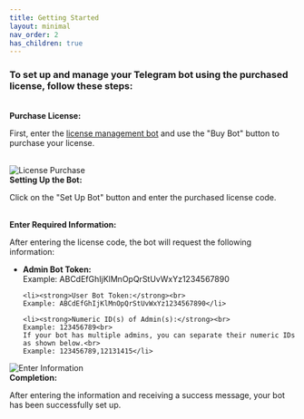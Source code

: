 ```yaml
---
title: Getting Started
layout: minimal
nav_order: 2
has_children: true
---
```


<head>
    <meta charset="utf-8">
    <link rel="stylesheet" href="https://b3h1z.github.io/HidyBot-Docs/assets/css/en-style.css">
    <link rel="icon" href="https://b3h1z.github.io/HidyBot-Docs/favicon.ico" type="image/x-icon">
</head>
<div class="absolute-center-container">
<h3>To set up and manage your Telegram bot using the purchased license, follow these steps:</h3>
<br>
<b>Purchase License:</b>
<p>First, enter the <a href="https://t.me/HidyPro_bot" >license management bot</a> and use the "Buy Bot" button to purchase your license.</p>

<br>
<img src="https://b3h1z.github.io/HidyBot-Docs/assets/images/installation/installation-1.png" alt="License Purchase" class="centered">

<br>
<b>Setting Up the Bot:</b>
<p>Click on the "Set Up Bot" button and enter the purchased license code.</p>

<br>
<b>Enter Required Information:</b>
<p>After entering the license code, the bot will request the following information:</p>

<ul>
    <li><strong>Admin Bot Token:</strong><br>
    Example: ABCdEfGhIjKlMnOpQrStUvWxYz1234567890</li>

    <li><strong>User Bot Token:</strong><br>
    Example: ABCdEfGhIjKlMnOpQrStUvWxYz1234567890</li>
    
    <li><strong>Numeric ID(s) of Admin(s):</strong><br>
    Example: 123456789<br>
    If your bot has multiple admins, you can separate their numeric IDs as shown below.<br>
    Example: 123456789,12131415</li>
</ul>

<img src="https://b3h1z.github.io/HidyBot-Docs/assets/images/installation/installation-2.png" alt="Enter Information" class="centered">
<br>
<b>Completion:</b>
<p>After entering the information and receiving a success message, your bot has been successfully set up.</p>
</div>